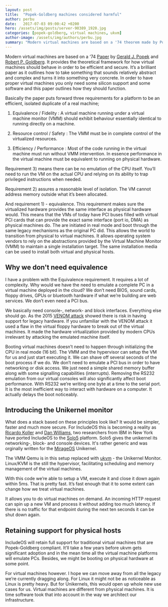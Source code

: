 ```yaml
---
layout: post
title:  "Popek-Goldberg machines considered harmful"
author: perbu
date:   2017-07-03 09:00:42 +0200
hero: /assets/img/posts/server-90389_1920.jpg
categories: [popek-goldberg, virtual machines, ukvm]
author-image: /assets/img/authors/perbu.jpg
summary: "Modern virtual machines are based on a '74 theorem made by Popek and Goldberg. It outlines how virtual machines should be equivalent to physical machines, something that makes transitioning to virtual machines easier. Today this equivalence is harmfull as it ads a lot of complexity to our virtual machines. If we discard equivance virtual machines can be made a lot simpler."
---
```


Modern virtual machines are based on a ‘74 [Paper](http://dl.acm.org/citation.cfm?id=361073) by [Gerald J. Popek](https://en.wikipedia.org/wiki/Gerald_J._Popek) and [Robert P. Goldberg](https://en.wikipedia.org/wiki/Robert_P._Goldberg). It provides the theoretical framework for how virtual machines should behave in order to be efficient and secure. It’s a brilliant paper as it outlines how to take something that sounds relatively abstract and complex and turns it into something very concrete. In order to have proper virtual machines you only need some silicon support and some software and this paper outlines how they should function.
 
Basically the paper puts forward three requirements for a platform to be an efficient, isolated duplicate of a real machine;
 
1) Equivalence / Fidelity
: A virtual machine running under a virtual machine monitor (VMM) should exhibit behaviour essentially identical to running directly on a machine.

2) Resource control / Safety
: The VMM must be in complete control of the virtualized resources.

3) Efficiency / Performance
: Most of the code running in the virtual machine must run without VMM intervention. In essence performance in the virtual machine must be equivalent to running on physical hardware.
 
Requirement 3) means there can be no emulation of the CPU itself. You’ll need to run the VM on the actual CPU and relying on its ability to trap privileged instructions when needed. 
 
Requirement 2) assures a reasonable level of isolation. The VM cannot address memory outside what it’s been allocated. 
 
And requirement 1) - equivalence. This requirement makes sure the virtualized hardware provides the same interface as physical hardware would. This means that the VMs of today have PCI buses filled with virtual PCI cards that can provide the exact same interface (port io, DMA) as physical machines do. The are initiated in real mode and boot through the same legacy mechanisms as the original PC did. This allows the world to transition from physical to virtual machines. It allows operating system vendors to rely on the abstractions provided by the Virtual Machine Monitor (VMM) to maintain a single installation target. The same installation media can be used to install both virtual and physical hosts.

## Why we don't need equivalence

I have a problem with the Equivalence requirement. It requires a lot of complexity. Why would we have the need to emulate a complete PC in a virtual machine deployed in the cloud? We don’t need BIOS, sound cards, floppy drives, GPUs or bluetooth hardware if what we’re building are web services. We don’t even need a PCI bus.
 
We basically need console-, network- and block interfaces. Everything else should go. As the 2015 [VENOM attack](http://cve.mitre.org/cgi-bin/cvename.cgi?name=CVE-2015-3456) showed there is risk in having support for legacy hardware. If you unfamiliar with the VENOM attack it used a flaw in the virtual floppy hardware to break out of the virtual machines. It made the hardware virtualization provided by modern CPUs irrelevant by attacking the emulated machine itself.
 
Booting virtual machines doesn’t need to happen through initializing the CPU in real mode (16 bit). The VMM and the hypervisor can setup the VM for us and just start executing it. We can shave off several seconds of the boot process if we do. We don’t need to emulate a PCI bus in order to have networking or disk access. We just need a simple shared memory buffer along with some signalling capabilities (interrupts).  Removing the RS232 emulation from our virtual consoles will also significantly affect boot performance. With RS232 we’re writing one byte at a time to the serial port. It is the most inefficient way to interact with hardware on a computer. It actually delays the boot noticeably.

## Introducing the Unikernel monitor
 
What does a stack based on these principles look like? It would be simpler, faster and much more secure. For IncludeOS this is becoming a reality as [Ricardo Koller](https://github.com/ricarkol) and [Dan Williams](https://github.com/djwillia), two researchers from IBM in New York  have ported IncludeOS to the [Solo5](https://github.com/Solo5/solo5) platform. Solo5  gives the unikernel its networking-, block- and console devices. It's rather generic and was orginally written for the [MirageOS](https://mirage.io) Unikernel.

The VMM Qemu is in this setup replaced with [ukvm](https://github.com/Solo5/solo5/tree/master/ukvm) - the Unikernel Monitor. Linux/KVM is the still the hypervisor, facilitating scheduling and memory management of the virtual machines.

With this code we’re able to setup a VM, execute it and close it down again within 5ms. That is pretty fast. It’s fast enough that it to some extent can change how we treat virtual machines.
 
It allows you to do virtual machines on demand. An incoming HTTP request can spin up a new VM and process it without adding too much latency. If there is no traffic for that endpoint during the next ten seconds it can be shut down again.

## Retaining support for physical hosts

IncludeOS will retain full support for traditional virtual machines that are Popek-Goldberg compliant. It’ll take a few years before ukvm gets significant adoption and in the mean time all the virtual machine platforms will emulate PCs. Besides, we might be booting on physical hardware at some point.

For virtual machines however. I hope we can move away from all the legacy we’re currently dragging along. For Linux it might not be as noticeable as Linux is pretty heavy. But for Unikernels, this would open up whole new use cases for us. Virtual machines are different from physical machines. It is time software took that into account in the way we architect our infrastructure. 
